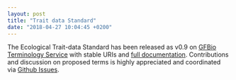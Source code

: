 ```yaml
---
layout: post
title: "Trait data Standard"
date: "2018-04-27 10:04:45 +0200"
---
```


The Ecological Trait-data Standard has been released as v0.9 on [GFBio Terminology Service](https://terminologies.gfbio.org/terminology/?ontology=ETS) with stable URIs and [full documentation](https://terminologies.gfbio.org/terms/ets/pages/). Contributions and discussion on proposed terms is highly appreciated and coordinated via [Github Issues](https://github.com/EcologicalTraitData/ETS/issues).
